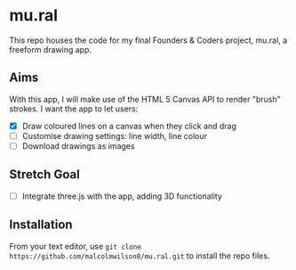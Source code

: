 # mu.ral

This repo houses the code for my final Founders & Coders project, mu.ral, a freeform drawing app.

## Aims

With this app, I will make use of the HTML 5 Canvas API to render "brush" strokes. I want the app to let users:

- [x] Draw coloured lines on a canvas when they click and drag
- [ ] Customise drawing settings: line width, line colour
- [ ] Download drawings as images

## Stretch Goal

- [ ] Integrate three.js with the app, adding 3D functionality

## Installation

From your text editor, use `git clone https://github.com/malcolmwilson8/mu.ral.git` to install the repo files.
